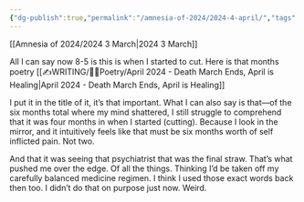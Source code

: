 ```yaml
---
{"dg-publish":true,"permalink":"/amnesia-of-2024/2024-4-april/","tags":["Amnesia2024"]}
---
```


[[Amnesia of 2024/2024 3 March\|2024 3 March]]

All I can say now 8-5 is this is when I started to cut. Here is that months poetry [[✍WRITING/👩‍🎤Poetry/April 2024 - Death March Ends, April is Healing\|April 2024 - Death March Ends, April is Healing]]

I put it in the title of it, it’s that important. What I can also say is that—of the six months total where my mind shattered, I still struggle to comprehend that it was four months in when I started (cutting). Because I look in the mirror, and it intuitively feels like that must be six months worth of self inflicted pain. Not two. 

And that it was seeing that psychiatrist that was the final straw. That’s what pushed me over the edge. Of all the things. Thinking I’d be taken off my carefully balanced medicine regimen. I think I used those exact words back then too. I didn’t do that on purpose just now. Weird.  

